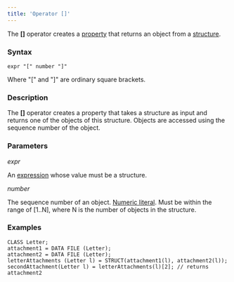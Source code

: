 ```yaml
---
title: 'Operator []'
---
```


The **\[\]** operator creates a [property](Properties.md) that returns an object from a [structure](Structure_operations_STRUCT_.md).

### Syntax

    expr "[" number "]"

Where "\[" and "\]" are ordinary square brackets.

### Description

The **\[\]** operator creates a property that takes a structure as input and returns one of the objects of this structure. Objects are accessed using the sequence number of the object. 

### Parameters

*expr*

An [expression](Expression.md) whose value must be a structure.

*number*

The sequence number of an object. [Numeric literal](Literals.md#intliteral-broken). Must be within the range of \[1..N\], where N is the number of objects in the structure.

### Examples


```lsf
CLASS Letter;
attachment1 = DATA FILE (Letter);
attachment2 = DATA FILE (Letter);
letterAttachments (Letter l) = STRUCT(attachment1(l), attachment2(l));
secondAttachment(Letter l) = letterAttachments(l)[2]; // returns attachment2
```

